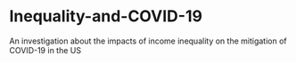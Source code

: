 # Inequality-and-COVID-19
An investigation about the impacts of income inequality on the mitigation of COVID-19 in the US
